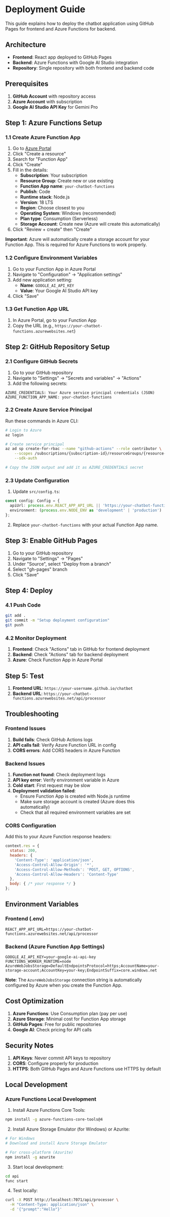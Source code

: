 # Deployment Guide

This guide explains how to deploy the chatbot application using GitHub Pages for frontend and Azure Functions for backend.

## Architecture

- **Frontend**: React app deployed to GitHub Pages
- **Backend**: Azure Functions with Google AI Studio integration
- **Repository**: Single repository with both frontend and backend code

## Prerequisites

1. **GitHub Account** with repository access
2. **Azure Account** with subscription
3. **Google AI Studio API Key** for Gemini Pro

## Step 1: Azure Functions Setup

### 1.1 Create Azure Function App

1. Go to [Azure Portal](https://portal.azure.com)
2. Click "Create a resource"
3. Search for "Function App"
4. Click "Create"
5. Fill in the details:
   - **Subscription**: Your subscription
   - **Resource Group**: Create new or use existing
   - **Function App name**: `your-chatbot-functions`
   - **Publish**: Code
   - **Runtime stack**: Node.js
   - **Version**: 18 LTS
   - **Region**: Choose closest to you
   - **Operating System**: Windows (recommended)
   - **Plan type**: Consumption (Serverless)
   - **Storage Account**: Create new (Azure will create this automatically)
6. Click "Review + create" then "Create"

**Important**: Azure will automatically create a storage account for your Function App. This is required for Azure Functions to work properly.

### 1.2 Configure Environment Variables

1. Go to your Function App in Azure Portal
2. Navigate to "Configuration" → "Application settings"
3. Add new application setting:
   - **Name**: `GOOGLE_AI_API_KEY`
   - **Value**: Your Google AI Studio API key
4. Click "Save"

### 1.3 Get Function App URL

1. In Azure Portal, go to your Function App
2. Copy the URL (e.g., `https://your-chatbot-functions.azurewebsites.net`)

## Step 2: GitHub Repository Setup

### 2.1 Configure GitHub Secrets

1. Go to your GitHub repository
2. Navigate to "Settings" → "Secrets and variables" → "Actions"
3. Add the following secrets:

```
AZURE_CREDENTIALS: Your Azure service principal credentials (JSON)
AZURE_FUNCTION_APP_NAME: your-chatbot-functions
```

### 2.2 Create Azure Service Principal

Run these commands in Azure CLI:

```bash
# Login to Azure
az login

# Create service principal
az ad sp create-for-rbac --name "github-actions" --role contributor \
    --scopes /subscriptions/{subscription-id}/resourceGroups/{resource-group} \
    --sdk-auth

# Copy the JSON output and add it as AZURE_CREDENTIALS secret
```

### 2.3 Update Configuration

1. Update `src/config.ts`:
```typescript
const config: Config = {
  apiUrl: process.env.REACT_APP_API_URL || 'https://your-chatbot-functions.azurewebsites.net/api/processor',
  environment: (process.env.NODE_ENV as 'development' | 'production') || 'development'
};
```

2. Replace `your-chatbot-functions` with your actual Function App name.

## Step 3: Enable GitHub Pages

1. Go to your GitHub repository
2. Navigate to "Settings" → "Pages"
3. Under "Source", select "Deploy from a branch"
4. Select "gh-pages" branch
5. Click "Save"

## Step 4: Deploy

### 4.1 Push Code

```bash
git add .
git commit -m "Setup deployment configuration"
git push
```

### 4.2 Monitor Deployment

1. **Frontend**: Check "Actions" tab in GitHub for frontend deployment
2. **Backend**: Check "Actions" tab for backend deployment
3. **Azure**: Check Function App in Azure Portal

## Step 5: Test

1. **Frontend URL**: `https://your-username.github.io/chatbot`
2. **Backend URL**: `https://your-chatbot-functions.azurewebsites.net/api/processor`

## Troubleshooting

### Frontend Issues

1. **Build fails**: Check GitHub Actions logs
2. **API calls fail**: Verify Azure Function URL in config
3. **CORS errors**: Add CORS headers in Azure Function

### Backend Issues

1. **Function not found**: Check deployment logs
2. **API key error**: Verify environment variable in Azure
3. **Cold start**: First request may be slow
4. **Deployment validation failed**: 
   - Ensure Function App is created with Node.js runtime
   - Make sure storage account is created (Azure does this automatically)
   - Check that all required environment variables are set

### CORS Configuration

Add this to your Azure Function response headers:

```javascript
context.res = {
  status: 200,
  headers: {
    'Content-Type': 'application/json',
    'Access-Control-Allow-Origin': '*',
    'Access-Control-Allow-Methods': 'POST, GET, OPTIONS',
    'Access-Control-Allow-Headers': 'Content-Type'
  },
  body: { /* your response */ }
};
```

## Environment Variables

### Frontend (.env)
```
REACT_APP_API_URL=https://your-chatbot-functions.azurewebsites.net/api/processor
```

### Backend (Azure Function App Settings)
```
GOOGLE_AI_API_KEY=your-google-ai-api-key
FUNCTIONS_WORKER_RUNTIME=node
AzureWebJobsStorage=DefaultEndpointsProtocol=https;AccountName=your-storage-account;AccountKey=your-key;EndpointSuffix=core.windows.net
```

**Note**: The `AzureWebJobsStorage` connection string is automatically configured by Azure when you create the Function App.

## Cost Optimization

1. **Azure Functions**: Use Consumption plan (pay per use)
2. **Azure Storage**: Minimal cost for Function App storage
3. **GitHub Pages**: Free for public repositories
4. **Google AI**: Check pricing for API calls

## Security Notes

1. **API Keys**: Never commit API keys to repository
2. **CORS**: Configure properly for production
3. **HTTPS**: Both GitHub Pages and Azure Functions use HTTPS by default

## Local Development

### Azure Functions Local Development

1. Install Azure Functions Core Tools:
```bash
npm install -g azure-functions-core-tools@4
```

2. Install Azure Storage Emulator (for Windows) or Azurite:
```bash
# For Windows
# Download and install Azure Storage Emulator

# For cross-platform (Azurite)
npm install -g azurite
```

3. Start local development:
```bash
cd api
func start
```

4. Test locally:
```bash
curl -X POST http://localhost:7071/api/processor \
  -H "Content-Type: application/json" \
  -d '{"prompt":"Hello"}'
``` 